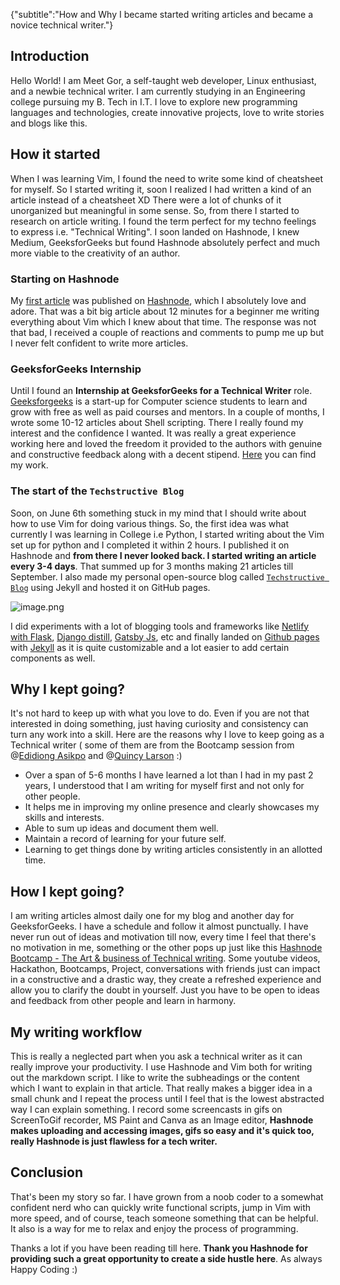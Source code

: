 {"subtitle":"How and Why I became started writing articles and became a novice technical writer."}

<h2>Introduction</h2>
<p>Hello World! I am Meet Gor, a self-taught web developer, Linux enthusiast, and a newbie technical writer. I am currently studying in an Engineering college pursuing my B. Tech in I.T.  I love to explore new programming languages and technologies, create innovative projects, love to write stories and blogs like this.</p>
<h2>How it started</h2>
<p>When I was learning Vim, I found the need to write some kind of cheatsheet for myself. So I started writing it, soon I realized I had written a kind of an article instead of a cheatsheet XD There were a lot of chunks of it unorganized but meaningful in some sense. So, from there I started to research on article writing. I found the term perfect for my techno feelings to express i.e. &quot;Technical Writing&quot;.  I soon landed on Hashnode, I knew Medium, GeeksforGeeks but found Hashnode absolutely perfect and much more viable to the creativity of an author.</p>
<h3>Starting on Hashnode</h3>
<p>My  <a href="https://techstructiveblog.hashnode.dev/why-and-how-you-should-use-vim-as-a-text-editor-and-ide">first article</a>  was published on  <a href="https://hashnode.com/@Mr-Destructive/joinme">Hashnode</a>, which I absolutely love and adore. That was a bit big article about 12 minutes for a beginner me writing everything about Vim which I knew about that time.  The response was not that bad, I received a couple of reactions and comments to pump me up but I never felt confident to write more articles.</p>
<h3>GeeksforGeeks Internship</h3>
<p>Until I found an <strong>Internship at GeeksforGeeks for a Technical Writer</strong> role.  <a href="https://www.google.com/aclk?sa=l&amp;ai=DChcSEwj-_8TAq_7yAhUtlUsFHdI4AD4YABAAGgJzZg&amp;ae=2&amp;sig=AOD64_1xL_mUI1OLWumXOK-H1jF4wRP8eg&amp;q&amp;nis=1&amp;adurl&amp;ved=2ahUKEwjSlb_Aq_7yAhXMb30KHXM6BPsQ0Qx6BAgCEAE">Geeksforgeeks</a>  is a start-up for Computer science students to learn and grow with free as well as paid courses and mentors. In a couple of months, I wrote some 10-12 articles about Shell scripting. There I really found my interest and the confidence I wanted.  It was really a great experience working here and loved the freedom it provided to the authors with genuine and constructive feedback along with a decent stipend.  <a href="https://auth.geeksforgeeks.org/user/meetgor/articles">Here</a>  you can find my work.</p>
<h3>The start of the <code>Techstructive Blog</code></h3>
<p>Soon, on June 6th something stuck in my mind that I should write about how to use Vim for doing various things. So, the first idea was what currently I was learning in College i.e Python, I started writing about the Vim set up for python and I completed it within 2 hours. I published it on Hashnode and <strong>from there I never looked back. I started writing an article every 3-4 days</strong>. That summed up for 3 months making 21 articles till September. I also made my personal open-source blog called <a href="https://mr-destructive.github.io/techstructive-blog/"><code>Techstructive Blog</code></a> using Jekyll and hosted it on GitHub pages.</p>
<p><img src="https://cdn.hashnode.com/res/hashnode/image/upload/v1631625512256/eyN6xO92G.png" alt="image.png"></p>
<p>I did experiments with a lot of blogging tools and frameworks like  <a href="https://www.patricksoftwareblog.com/flask-tutorial/">Netlify with Flask</a>,  <a href="https://github.com/meeb/django-distill">Django distill</a>,  <a href="https://www.gatsbyjs.com/starters/gatsbyjs/gatsby-starter-blog">Gatsby Js</a>, etc and finally landed on  <a href="https://pages.github.com/">Github pages</a>  with  <a href="https://jekyllrb.com/">Jekyll</a>  as it is quite customizable and a lot easier to add certain components as well.</p>
<h2>Why I kept going?</h2>
<p>It's not hard to keep up with what you love to do. Even if you are not that interested in doing something, just having curiosity and consistency can turn any work into a skill. Here are the reasons why I love to keep going as a Technical writer ( some of them are from the Bootcamp session from @<a href="@didicodes">Edidiong Asikpo</a> and @<a href="@quincy">Quincy Larson</a> :)</p>
<ul>
<li>Over a span of 5-6 months I have learned a lot than I had in my past 2 years, I understood that I am writing for myself first and not only for other people.</li>
<li>It helps me in improving my online presence and clearly showcases my skills and interests.</li>
<li>Able to sum up ideas and document them well.</li>
<li>Maintain a record of learning for your future self.</li>
<li>Learning to get things done by writing articles consistently in an allotted time.</li>
</ul>
<h2>How I kept going?</h2>
<p>I am writing articles almost daily one for my blog and another day for GeeksforGeeks. I have a schedule and follow it almost punctually. I have never run out of ideas and motivation till now, every time I feel that there's no motivation in me, something or the other pops up just like this  <a href="https://hashnode.com/bootcamp">Hashnode Bootcamp - The Art &amp; business of Technical writing</a>. Some youtube videos, Hackathon, Bootcamps, Project, conversations with friends just can impact in a constructive and a drastic way, they create a refreshed experience and allow you to clarify the doubt in yourself. Just you have to be open to ideas and feedback from other people and learn in harmony.</p>
<h2>My writing workflow</h2>
<p>This is really a neglected part when you ask a technical writer as it can really improve your productivity.  I use Hashnode and Vim both for writing out the markdown script. I like to write the subheadings or the content which I want to explain in that article. That really makes a bigger idea in a small chunk and I repeat the process until I feel that is the lowest abstracted way I can explain something. I record some screencasts in gifs on ScreenToGif recorder, MS Paint and Canva as an Image editor,  <strong>Hashnode makes uploading and accessing images, gifs so easy and it's quick too, really Hashnode is just flawless for a tech writer.</strong></p>
<h2>Conclusion</h2>
<p>That's been my story so far. I have grown from a noob coder to a somewhat confident nerd who can quickly write functional scripts, jump in Vim with more speed, and of course, teach someone something that can be helpful. It also is a way for me to relax and enjoy the process of programming.</p>
<p>Thanks a lot if you have been reading till here.
<strong>Thank you Hashnode for providing such a great opportunity to create a side hustle here</strong>. As always Happy Coding :)</p>
